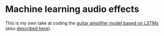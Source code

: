 # Machine learning audio effects

This is my own take at coding the [guitar amplifier model based on
LSTMs](https://github.com/Alec-Wright/Automated-GuitarAmpModelling) (also
[described
here](https://towardsdatascience.com/neural-networks-for-real-time-audio-stateful-lstm-b534babeae5d)).
